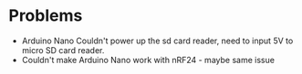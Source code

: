 # Problems

- Arduino Nano Couldn't power up the sd card reader, need to input 5V to micro SD card reader.
- Couldn't make Arduino Nano work with nRF24 - maybe same issue
